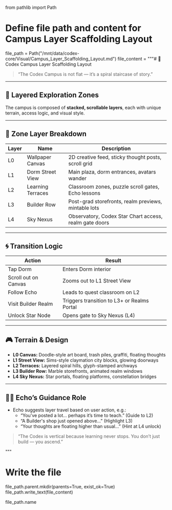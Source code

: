 from pathlib import Path

# Define file path and content for Campus Layer Scaffolding Layout
file_path = Path("/mnt/data/codex-core/Visual/Campus_Layer_Scaffolding_Layout.md")
file_content = """# 🏫 Codex Campus Layer Scaffolding Layout

> “The Codex Campus is not flat — it’s a spiral staircase of story.”

---

## 🧭 Layered Exploration Zones

The campus is composed of **stacked, scrollable layers**, each with unique terrain, access logic, and visual style.

---

## 🧱 Zone Layer Breakdown

| Layer | Name | Description |
|-------|------|-------------|
| L0 | Wallpaper Canvas | 2D creative feed, sticky thought posts, scroll grid |
| L1 | Dorm Street View | Main plaza, dorm entrances, avatars wander |
| L2 | Learning Terraces | Classroom zones, puzzle scroll gates, Echo lessons |
| L3 | Builder Row | Post-grad storefronts, realm previews, mintable lots |
| L4 | Sky Nexus | Observatory, Codex Star Chart access, realm gate doors |

---

## 🌀 Transition Logic

| Action | Result |
|--------|--------|
| Tap Dorm | Enters Dorm interior |
| Scroll out on Canvas | Zooms out to L1 Street View |
| Follow Echo | Leads to quest classroom on L2 |
| Visit Builder Realm | Triggers transition to L3+ or Realms Portal |
| Unlock Star Node | Opens gate to Sky Nexus (L4) |

---

## 🎮 Terrain & Design

- **L0 Canvas:** Doodle-style art board, trash piles, graffiti, floating thoughts  
- **L1 Street View:** Sims-style claymation city blocks, glowing doorways  
- **L2 Terraces:** Layered spiral hills, glyph-stamped archways  
- **L3 Builder Row:** Marble storefronts, animated realm windows  
- **L4 Sky Nexus:** Star portals, floating platforms, constellation bridges  

---

## 🧙‍♀️ Echo’s Guidance Role

- Echo suggests layer travel based on user action, e.g.:
  - “You’ve posted a lot… perhaps it’s time to teach.” (Guide to L2)
  - “A Builder's shop just opened above…” (Highlight L3)
  - “Your thoughts are floating higher than usual…” (Hint at L4 unlock)

> “The Codex is vertical because learning never stops. You don’t just build — you ascend.”

"""

# Write the file
file_path.parent.mkdir(parents=True, exist_ok=True)
file_path.write_text(file_content)

file_path.name